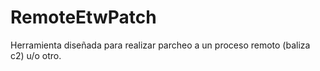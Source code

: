 # RemoteEtwPatch


Herramienta diseñada para realizar parcheo a un proceso remoto (baliza c2) u/o otro.
